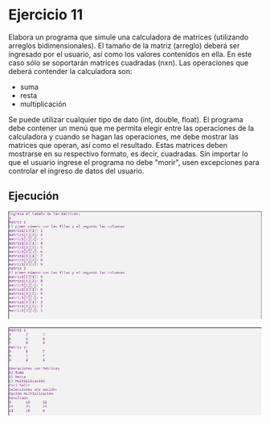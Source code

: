# Ejercicio 11

Elabora un programa que simule una calculadora de matrices (utilizando arreglos bidimensionales). El tamaño de la matriz (arreglo) deberá ser ingresado por el usuario, así como los valores
contenidos en ella. En este caso sólo se soportarán matrices cuadradas (nxn). Las operaciones
que deberá contender la calculadora son:
* suma
* resta
* multiplicación

Se puede utilizar cualquier tipo de dato (int, double, float). El programa debe contener un
menú que me permita elegir entre las operaciones de la calculadora y cuando se hagan las
operaciones, me debe mostrar las matrices que operan, así como el resultado. Estas matrices
deben mostrarse en su respectivo formato, es decir, cuadradas. Sin importar lo que el usuario
ingrese el programa no debe "morir", usen excepciones para controlar el ingreso de datos del
usuario.

Ejecución
-------------------

![](../../img/ej11-1.JPG)

![](../../img/ej11-2.JPG)